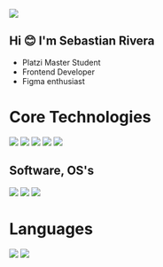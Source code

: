 ![](https://i.ibb.co/hfkLmcv/Presentation-Card.png)
## Hi 😊 I'm Sebastian Rivera 
- Platzi Master Student
- Frontend Developer
- Figma enthusiast
# Core Technologies
![](https://i.ibb.co/KL8vY6n/figma.png) ![](https://i.ibb.co/xJHRp7R/css.png) ![](https://i.ibb.co/L5GXNnx/sass.png) ![](https://i.ibb.co/J3TLwHp/js.png) ![](https://i.ibb.co/7NL21kX/html.png)
## Software, OS's
![](https://i.ibb.co/mhQbSCs/VS.png) ![](https://i.ibb.co/9t88trG/mint.png) ![](https://i.ibb.co/MpWsqh4/win.png)
# Languages
![](https://i.ibb.co/jk3XM6c/spanish.png) ![](https://i.ibb.co/56W91fS/English.png)

